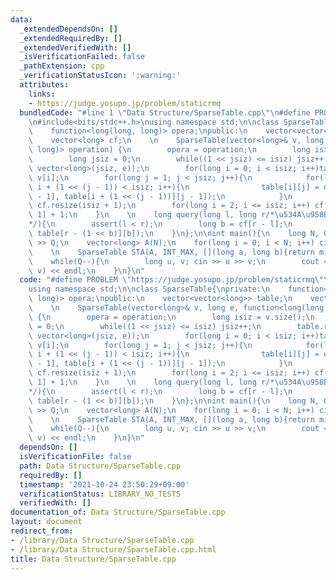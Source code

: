 ```yaml
---
data:
  _extendedDependsOn: []
  _extendedRequiredBy: []
  _extendedVerifiedWith: []
  _isVerificationFailed: false
  _pathExtension: cpp
  _verificationStatusIcon: ':warning:'
  attributes:
    links:
    - https://judge.yosupo.jp/problem/staticrmq
  bundledCode: "#line 1 \"Data Structure/SparseTable.cpp\"\n#define PROBLEM \"https://judge.yosupo.jp/problem/staticrmq\"\
    \n#include<bits/stdc++.h>\nusing namespace std;\n\nclass SparseTable{\nprivate:\n\
    \    function<long(long, long)> opera;\npublic:\n    vector<vector<long>> table;\n\
    \    vector<long> cf;\n    \n    SparseTable(vector<long>& v, long e, function<long(long,\
    \ long)> operation) {\n        opera = operation;\n        long isiz = v.size();\n\
    \        long jsiz = 0;\n        while((1 << jsiz) <= isiz) jsiz++;\n        table.resize(isiz,\
    \ vector<long>(jsiz, e));\n        for(long i = 0; i < isiz; i++)table[i][0] =\
    \ v[i];\n        for(long j = 1; j < jsiz; j++){\n            for(long i = 0;\
    \ i + (1 << (j - 1)) < isiz; i++){\n                table[i][j] = opera(table[i][j\
    \ - 1], table[i + (1 << (j - 1))][j - 1]);\n            }\n        }\n       \
    \ cf.resize(isiz + 1);\n        for(long i = 2; i <= isiz; i++) cf[i] = cf[i >>\
    \ 1] + 1;\n    }\n    \n    long query(long l, long r/*\u534A\u958B\u533A\u9593\
    */){\n        assert(l < r);\n        long b = cf[r - l];\n        return opera(table[l][b],\
    \ table[r - (1 << b)][b]);\n    }\n};\n\nint main(){\n    long N, Q; cin >> N\
    \ >> Q;\n    vector<long> A(N);\n    for(long i = 0; i < N; i++) cin >> A[i];\n\
    \    \n    SparseTable STA(A, INT_MAX, [](long a, long b){return min(a, b);});\n\
    \    while(Q--){\n        long u, v; cin >> u >> v;\n        cout << STA.query(u,\
    \ v) << endl;\n    }\n}\n"
  code: "#define PROBLEM \"https://judge.yosupo.jp/problem/staticrmq\"\n#include<bits/stdc++.h>\n\
    using namespace std;\n\nclass SparseTable{\nprivate:\n    function<long(long,\
    \ long)> opera;\npublic:\n    vector<vector<long>> table;\n    vector<long> cf;\n\
    \    \n    SparseTable(vector<long>& v, long e, function<long(long, long)> operation)\
    \ {\n        opera = operation;\n        long isiz = v.size();\n        long jsiz\
    \ = 0;\n        while((1 << jsiz) <= isiz) jsiz++;\n        table.resize(isiz,\
    \ vector<long>(jsiz, e));\n        for(long i = 0; i < isiz; i++)table[i][0] =\
    \ v[i];\n        for(long j = 1; j < jsiz; j++){\n            for(long i = 0;\
    \ i + (1 << (j - 1)) < isiz; i++){\n                table[i][j] = opera(table[i][j\
    \ - 1], table[i + (1 << (j - 1))][j - 1]);\n            }\n        }\n       \
    \ cf.resize(isiz + 1);\n        for(long i = 2; i <= isiz; i++) cf[i] = cf[i >>\
    \ 1] + 1;\n    }\n    \n    long query(long l, long r/*\u534A\u958B\u533A\u9593\
    */){\n        assert(l < r);\n        long b = cf[r - l];\n        return opera(table[l][b],\
    \ table[r - (1 << b)][b]);\n    }\n};\n\nint main(){\n    long N, Q; cin >> N\
    \ >> Q;\n    vector<long> A(N);\n    for(long i = 0; i < N; i++) cin >> A[i];\n\
    \    \n    SparseTable STA(A, INT_MAX, [](long a, long b){return min(a, b);});\n\
    \    while(Q--){\n        long u, v; cin >> u >> v;\n        cout << STA.query(u,\
    \ v) << endl;\n    }\n}\n"
  dependsOn: []
  isVerificationFile: false
  path: Data Structure/SparseTable.cpp
  requiredBy: []
  timestamp: '2021-10-24 23:50:29+09:00'
  verificationStatus: LIBRARY_NO_TESTS
  verifiedWith: []
documentation_of: Data Structure/SparseTable.cpp
layout: document
redirect_from:
- /library/Data Structure/SparseTable.cpp
- /library/Data Structure/SparseTable.cpp.html
title: Data Structure/SparseTable.cpp
---
```

